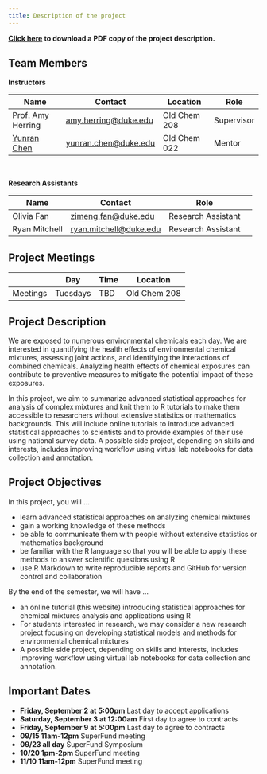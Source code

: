 ```yaml
---
title: Description of the project
---
```


[**Click here**](project_description.pdf) **to download a PDF copy of the project description.**

## Team Members

**Instructors**

| Name                                   | Contact                                                                                                                                     | Location     | Role       |
|-------------|-----------------------------------|-------------|-------------|
| Prof. Amy Herring                      | <a href="mailto:amy.herring@duke.edu" title="email"><i class="fa fa-envelope"></i></a> [amy.herring\@duke.edu](mailto:amy.herring@duke.edu) | Old Chem 208 | Supervisor |
| [Yunran Chen](https://yunranchen.com/) | <a href="mailto:yunran.chen@duke.edu" title="email"><i class="fa fa-envelope"></i></a> [yunran.chen\@duke.edu](mailto:yunran.chen@duke.edu) | Old Chem 022 | Mentor     |

<br>

**Research Assistants**

| Name          | Contact              | Role               |     |
|---------------|----------------------|--------------------|-----|
| Olivia Fan    | <a href="mailto:zimeng.fan@duke.edu" title="email"><i class="fa fa-envelope"></i></a> [zimeng.fan\@duke.edu](mailto:zimeng.fan@duke.edu) | Research Assistant |     |
| Ryan Mitchell | <a href="mailto:ryan.mitchell@duke.edu" title="email"><i class="fa fa-envelope"></i></a> [ryan.mitchell\@duke.edu](mailto:ryan.mitchell@duke.edu)  | Research Assistant |     |

## Project Meetings

|          | Day | Time | Location |
|----------|-----|------|----------|
| Meetings | Tuesdays | TBD  |   Old Chem 208    |

## Project Description

We are exposed to numerous environmental chemicals each day. We are interested in quantifying the health effects of environmental chemical mixtures, assessing joint actions, and identifying the interactions of combined chemicals. Analyzing health effects of chemical exposures can contribute to preventive measures to mitigate the potential impact of these exposures.

In this project, we aim to summarize advanced statistical approaches for analysis of complex mixtures and knit them to R tutorials to make them accessible to researchers without extensive statistics or mathematics backgrounds. This will include online tutorials to introduce advanced statistical approaches to scientists and to provide examples of their use using national survey data. A possible side project, depending on skills and interests, includes improving workflow using virtual lab notebooks for data collection and annotation.

## Project Objectives

In this project, you will ...

-   learn advanced statistical approaches on analyzing chemical mixtures
-   gain a working knowledge of these methods
-   be able to communicate them with people without extensive statistics or mathematics background
-   be familiar with the R language so that you will be able to apply these methods to answer scientific questions using R
-   use R Markdown to write reproducible reports and GitHub for version control and collaboration

By the end of the semester, we will have ...

-   an online tutorial (this website) introducing statistical approaches for chemical mixtures analysis and applications using R
-   For students interested in research, we may consider a new research project focusing on developing statistical models and methods for environmental chemical mixtures
-   A possible side project, depending on skills and interests, includes improving workflow using virtual lab notebooks for data collection and annotation.

## Important Dates

-   **Friday, September 2 at 5:00pm** Last day to accept applications
-   **Saturday, September 3 at 12:00am** First day to agree to contracts
-   **Friday, September 9 at 5:00pm** Last day to agree to contracts
-   **09/15 11am-12pm** SuperFund meeting
-   **09/23 all day** SuperFund Symposium
-   **10/20 1pm-2pm** SuperFund meeting
-   **11/10 11am-12pm** SuperFund meeting
